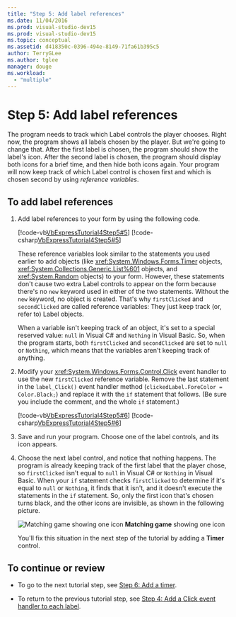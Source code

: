 ```yaml
---
title: "Step 5: Add label references"
ms.date: 11/04/2016
ms.prod: visual-studio-dev15
ms.prod: visual-studio-dev15
ms.topic: conceptual
ms.assetid: d418350c-0396-494e-8149-71fa61b395c5
author: TerryGLee
ms.author: tglee
manager: douge
ms.workload:
  - "multiple"
---
```

# Step 5: Add label references
The program needs to track which Label controls the player chooses. Right now, the program shows all labels chosen by the player. But we're going to change that. After the first label is chosen, the program should show the label's icon. After the second label is chosen, the program should display both icons for a brief time, and then hide both icons again. Your program will now keep track of which Label control is chosen first and which is chosen second by using *reference variables*.

## To add label references

1.  Add label references to your form by using the following code.

     [!code-vb[VbExpressTutorial4Step5#5](../ide/codesnippet/VisualBasic/step-5-add-label-references_1.vb)]
     [!code-csharp[VbExpressTutorial4Step5#5](../ide/codesnippet/CSharp/step-5-add-label-references_1.cs)]

     These reference variables look similar to the statements you used earlier to add objects (like <xref:System.Windows.Forms.Timer> objects, <xref:System.Collections.Generic.List%601> objects, and <xref:System.Random> objects) to your form. However, these statements don't cause two extra Label controls to appear on the form because there's no `new` keyword used in either of the two statements. Without the `new` keyword, no object is created. That's why `firstClicked` and `secondClicked` are called reference variables: They just keep track (or, refer to) Label objects.

     When a variable isn't keeping track of an object, it's set to a special reserved value: `null` in Visual C# and `Nothing` in Visual Basic. So, when the program starts, both `firstClicked` and `secondClicked` are set to `null` or `Nothing`, which means that the variables aren't keeping track of anything.

2.  Modify your <xref:System.Windows.Forms.Control.Click> event handler to use the new `firstClicked` reference variable. Remove the last statement in the `label_Click()` event handler method (`clickedLabel.ForeColor = Color.Black;`) and replace it with the `if` statement that follows. (Be sure you include the comment, and the whole `if` statement.)

     [!code-vb[VbExpressTutorial4Step5#6](../ide/codesnippet/VisualBasic/step-5-add-label-references_2.vb)]
     [!code-csharp[VbExpressTutorial4Step5#6](../ide/codesnippet/CSharp/step-5-add-label-references_2.cs)]

3.  Save and run your program. Choose one of the label controls, and its icon appears.

4.  Choose the next label control, and notice that nothing happens. The program is already keeping track of the first label that the player chose, so `firstClicked` isn't equal to `null` in Visual C# or `Nothing` in Visual Basic. When your `if` statement checks `firstClicked` to determine if it's equal to `null` or `Nothing`, it finds that it isn't, and it doesn't execute the statements in the `if` statement. So, only the first icon that's chosen turns black, and the other icons are invisible, as shown in the following picture.

     ![Matching game showing one icon](../ide/media/express_tut4step5.png)
**Matching game** showing one icon

     You'll fix this situation in the next step of the tutorial by adding a **Timer** control.

## To continue or review

-   To go to the next tutorial step, see [Step 6: Add a timer](../ide/step-6-add-a-timer.md).

-   To return to the previous tutorial step, see [Step 4: Add a Click event handler to each label](../ide/step-4-add-a-click-event-handler-to-each-label.md).
